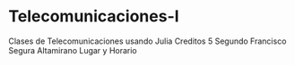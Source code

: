 # Telecomunicaciones-I
Clases de Telecomunicaciones usando Julia
Creditos 5
Segundo Francisco Segura Altamirano
Lugar y Horario
